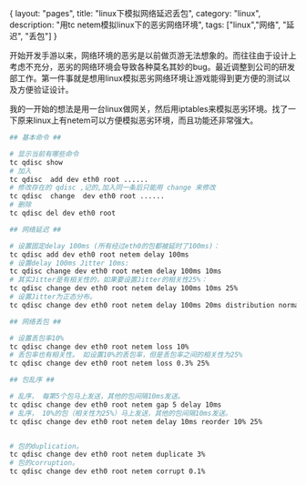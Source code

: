 {
layout: "pages",
title: "linux下模拟网络延迟丢包",
category: "linux",
description: "用tc netem模拟linux下的恶劣网络环境",
tags: ["linux","网络", "延迟", "丢包"]
}

开始开发手游以来，网络环境的恶劣是以前做页游无法想象的。而往往由于设计上考虑不充分，恶劣的网络环境会导致各种莫名其妙的bug。最近调整到公司的研发部工作。第一件事就是想用linux模拟恶劣网络环境让游戏能得到更方便的测试以及方便验证设计。

我的一开始的想法是用一台linux做网关，然后用iptables来模拟恶劣环境。找了一下原来linux上有netem可以方便模拟恶劣环境，而且功能还非常强大。

```bash
## 基本命令 ##

# 显示当前有哪些命令
tc qdisc show
# 加入
tc qdisc  add dev eth0 root ...... 
# 修改存在的 qdisc ,记的,加入同一条后只能用 change 来修改
tc qdisc  change  dev eth0 root ...... 
# 删除
tc qdisc del dev eth0 root

## 网络延迟 ##

# 设置固定delay 100ms (所有经过eth0的包都被延时了100ms)：
tc qdisc add dev eth0 root netem delay 100ms
# 设置delay 100ms Jitter 10ms:
tc qdisc change dev eth0 root netem delay 100ms 10ms
# 其实Jitter是有相关性的，如果要设置Jitter的相关性25%：
tc qdisc change dev eth0 root netem delay 100ms 10ms 25%
# 设置Jitter为正态分布。
tc qdisc change dev eth0 root netem delay 100ms 20ms distribution normal

## 网络丢包 ##

# 设置丢包率10%
tc qdisc change dev eth0 root netem loss 10%
# 丢包率也有相关性。 如设置10%的丢包率，但是丢包率之间的相关性为25%
tc qdisc change dev eth0 root netem loss 0.3% 25%

## 包乱序 ##

# 乱序， 每第5个包马上发送，其他的包间隔10ms发送。
tc qdisc change dev eth0 root netem gap 5 delay 10ms
# 乱序， 10%的包（相关性为25%）马上发送，其他的包间隔10ms发送。
tc qdisc change dev eth0 root netem delay 10ms reorder 10% 25%


# 包的duplication。
tc qdisc change dev eth0 root netem duplicate 3%
# 包的corruption。
tc qdisc change dev eth0 root netem corrupt 0.1%
```
